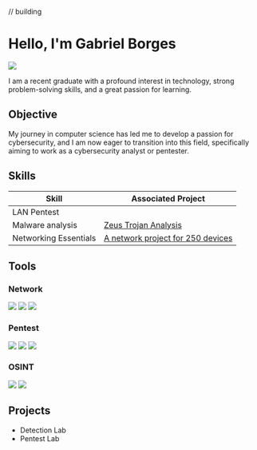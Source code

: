 // building
# Hello, I'm Gabriel Borges
<a href="https://www.linkedin.com/in/gabriel-borges-santos/"><img src="https://img.shields.io/badge/-LinkedIn-0072b1?&style=for-the-badge&logo=linkedin&logoColor=white" /></a>

I am a recent graduate with a profound interest in technology, strong problem-solving skills, and a great passion for learning.

## Objective

My journey in computer science has led me to develop a passion for cybersecurity, and I am now eager to transition into this field, specifically aiming to work as a cybersecurity analyst or pentester.

## Skills

| Skill                                         | Associated Project         |
|-----------------------------------------------|----------------------------|
| LAN Pentest                                   | 
| Malware analysis                              |<a href="https://github.com/GabrielBGSantos/ZeusBankingTrojanAnalysis">Zeus Trojan Analysis</a> |
| Networking Essentials                         |<a href="https://github.com/GabrielBGSantos/Projeto-Parque-Tecnologico-para-250-dispositivos.">A network project for 250 devices</a> |
## Tools

### Network
<div>
    <img src="https://img.shields.io/badge/-Wireshark-1679A7?&style=for-the-badge&logo=Wireshark&logoColor=white" />
    <img src="https://img.shields.io/badge/nmap-red?style=flat-square&logo=Nmap&logoColor=white" />
    <img src="https://img.shields.io/badge/Netcat-purple?style=flat-square&logo=Netcat&logoColor=white" />
</div>

### Pentest
<div>
    <img src="https://img.shields.io/badge/Metasploit-blue?style=flat-square&logo=Metasploit&logoColor=white" />
    <img src="https://img.shields.io/badge/Burpsuite-orange?style=flat-square&logo=Burpsuite&logoColor=white" />
    <img src="https://img.shields.io/badge/AircrackNg-red?style=flat-square&logo=Aircrack-ng&logoColor=white" />
</div>

### OSINT
<div>
    <img src="https://img.shields.io/badge/Maltego-blue?style=flat-square&logo=Maltego&logoColor=white" />
    <img src="https://img.shields.io/badge/TheHarvester-red?style=flat-square&logo=theHarvester&logoColor=white" />
</div>

## Projects
- Detection Lab
- Pentest Lab
